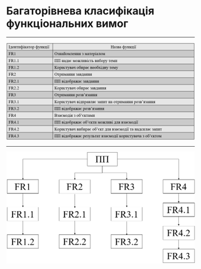 # Багаторівнева класифікація функціональних вимог
***
![1.4.1](https://github.com/Sergeev1ch/webproject/blob/main/jpg/1.4.1(1).png)
***
![1.4.1](https://github.com/Sergeev1ch/webproject/blob/main/jpg/1.4.1(2).png)
